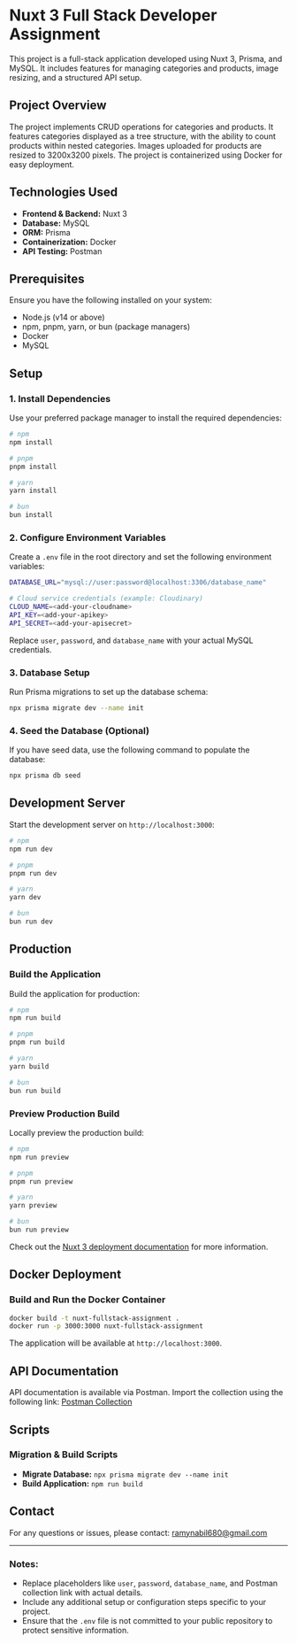 # Nuxt 3 Full Stack Developer Assignment

This project is a full-stack application developed using Nuxt 3, Prisma, and MySQL. It includes features for managing categories and products, image resizing, and a structured API setup.

## Project Overview

The project implements CRUD operations for categories and products. It features categories displayed as a tree structure, with the ability to count products within nested categories. Images uploaded for products are resized to 3200x3200 pixels. The project is containerized using Docker for easy deployment.

## Technologies Used

- **Frontend & Backend:** Nuxt 3
- **Database:** MySQL
- **ORM:** Prisma
- **Containerization:** Docker
- **API Testing:** Postman

## Prerequisites

Ensure you have the following installed on your system:

- Node.js (v14 or above)
- npm, pnpm, yarn, or bun (package managers)
- Docker
- MySQL

## Setup

### 1. Install Dependencies

Use your preferred package manager to install the required dependencies:

```bash
# npm
npm install

# pnpm
pnpm install

# yarn
yarn install

# bun
bun install
```

### 2. Configure Environment Variables

Create a `.env` file in the root directory and set the following environment variables:

```bash
DATABASE_URL="mysql://user:password@localhost:3306/database_name"

# Cloud service credentials (example: Cloudinary)
CLOUD_NAME=<add-your-cloudname>
API_KEY=<add-your-apikey>
API_SECRET=<add-your-apisecret>
```

Replace `user`, `password`, and `database_name` with your actual MySQL credentials.

### 3. Database Setup

Run Prisma migrations to set up the database schema:

```bash
npx prisma migrate dev --name init
```

### 4. Seed the Database (Optional)

If you have seed data, use the following command to populate the database:

```bash
npx prisma db seed
```

## Development Server

Start the development server on `http://localhost:3000`:

```bash
# npm
npm run dev

# pnpm
pnpm run dev

# yarn
yarn dev

# bun
bun run dev
```

## Production

### Build the Application

Build the application for production:

```bash
# npm
npm run build

# pnpm
pnpm run build

# yarn
yarn build

# bun
bun run build
```

### Preview Production Build

Locally preview the production build:

```bash
# npm
npm run preview

# pnpm
pnpm run preview

# yarn
yarn preview

# bun
bun run preview
```

Check out the [Nuxt 3 deployment documentation](https://nuxt.com/docs/getting-started/deployment) for more information.

## Docker Deployment

### Build and Run the Docker Container

```bash
docker build -t nuxt-fullstack-assignment .
docker run -p 3000:3000 nuxt-fullstack-assignment
```

The application will be available at `http://localhost:3000`.

## API Documentation

API documentation is available via Postman. Import the collection using the following link:
[Postman Collection](https://api.postman.com/collections/34136503-a4604432-2c50-4ea6-ab89-c5cd2c2f3cbc?access_key=PMAT-01J3X3JJC22ZD636KP5F079VE7)

## Scripts

### Migration & Build Scripts

- **Migrate Database:** `npx prisma migrate dev --name init`
- **Build Application:** `npm run build`

## Contact

For any questions or issues, please contact: [ramynabil680@gmail.com](mailto:ramynabil680@gmail.com)

---

### Notes:

- Replace placeholders like `user`, `password`, `database_name`, and Postman collection link with actual details.
- Include any additional setup or configuration steps specific to your project.
- Ensure that the `.env` file is not committed to your public repository to protect sensitive information.
